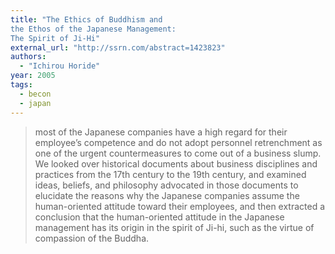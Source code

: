 ```yaml
---
title: "The Ethics of Buddhism and
the Ethos of the Japanese Management:
The Spirit of Ji-Hi"
external_url: "http://ssrn.com/abstract=1423823"
authors:
  - "Ichirou Horide"
year: 2005
tags:
  - becon
  - japan
---
```


> most of the Japanese companies have a high regard for their employee’s competence and do not adopt personnel retrenchment as one of the urgent countermeasures to come out of a business slump. We looked over historical documents about business disciplines and practices from the 17th century to the 19th century, and examined ideas, beliefs, and philosophy advocated in those documents to elucidate the reasons why the Japanese companies assume the human-oriented attitude toward their employees, and then extracted a conclusion that the human-oriented attitude in the Japanese management has its origin in the spirit of Ji-hi, such as the virtue of compassion of the Buddha.

